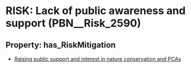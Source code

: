 # RISK: __Lack of public awareness and support__ (PBN__Risk_2590)

## Property: has_RiskMitigation

* [Raising public support and interest in nature conservation and PCAs](PBN__Mitigation_495)

